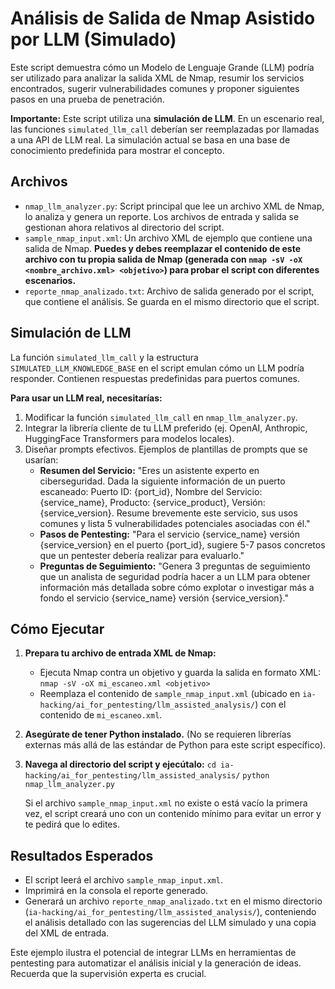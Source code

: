 # Análisis de Salida de Nmap Asistido por LLM (Simulado)

Este script demuestra cómo un Modelo de Lenguaje Grande (LLM) podría ser utilizado para analizar la salida XML de Nmap, resumir los servicios encontrados, sugerir vulnerabilidades comunes y proponer siguientes pasos en una prueba de penetración.

**Importante:** Este script utiliza una **simulación de LLM**. En un escenario real, las funciones `simulated_llm_call` deberían ser reemplazadas por llamadas a una API de LLM real. La simulación actual se basa en una base de conocimiento predefinida para mostrar el concepto.

## Archivos

*   `nmap_llm_analyzer.py`: Script principal que lee un archivo XML de Nmap, lo analiza y genera un reporte. Los archivos de entrada y salida se gestionan ahora relativos al directorio del script.
*   `sample_nmap_input.xml`: Un archivo XML de ejemplo que contiene una salida de Nmap. **Puedes y debes reemplazar el contenido de este archivo con tu propia salida de Nmap (generada con `nmap -sV -oX <nombre_archivo.xml> <objetivo>`) para probar el script con diferentes escenarios.**
*   `reporte_nmap_analizado.txt`: Archivo de salida generado por el script, que contiene el análisis. Se guarda en el mismo directorio que el script.

## Simulación de LLM

La función `simulated_llm_call` y la estructura `SIMULATED_LLM_KNOWLEDGE_BASE` en el script emulan cómo un LLM podría responder. Contienen respuestas predefinidas para puertos comunes.

**Para usar un LLM real, necesitarías:**
1.  Modificar la función `simulated_llm_call` en `nmap_llm_analyzer.py`.
2.  Integrar la librería cliente de tu LLM preferido (ej. OpenAI, Anthropic, HuggingFace Transformers para modelos locales).
3.  Diseñar prompts efectivos. Ejemplos de plantillas de prompts que se usarían:
    *   **Resumen del Servicio:** "Eres un asistente experto en ciberseguridad. Dada la siguiente información de un puerto escaneado: Puerto ID: {port_id}, Nombre del Servicio: {service_name}, Producto: {service_product}, Versión: {service_version}. Resume brevemente este servicio, sus usos comunes y lista 5 vulnerabilidades potenciales asociadas con él."
    *   **Pasos de Pentesting:** "Para el servicio {service_name} versión {service_version} en el puerto {port_id}, sugiere 5-7 pasos concretos que un pentester debería realizar para evaluarlo."
    *   **Preguntas de Seguimiento:** "Genera 3 preguntas de seguimiento que un analista de seguridad podría hacer a un LLM para obtener información más detallada sobre cómo explotar o investigar más a fondo el servicio {service_name} versión {service_version}."

## Cómo Ejecutar

1.  **Prepara tu archivo de entrada XML de Nmap:**
    *   Ejecuta Nmap contra un objetivo y guarda la salida en formato XML: `nmap -sV -oX mi_escaneo.xml <objetivo>`
    *   Reemplaza el contenido de `sample_nmap_input.xml` (ubicado en `ia-hacking/ai_for_pentesting/llm_assisted_analysis/`) con el contenido de `mi_escaneo.xml`.
2.  **Asegúrate de tener Python instalado.** (No se requieren librerías externas más allá de las estándar de Python para este script específico).
3.  **Navega al directorio del script y ejecútalo:**
    `cd ia-hacking/ai_for_pentesting/llm_assisted_analysis/`
    `python nmap_llm_analyzer.py`

    Si el archivo `sample_nmap_input.xml` no existe o está vacío la primera vez, el script creará uno con un contenido mínimo para evitar un error y te pedirá que lo edites.

## Resultados Esperados

*   El script leerá el archivo `sample_nmap_input.xml`.
*   Imprimirá en la consola el reporte generado.
*   Generará un archivo `reporte_nmap_analizado.txt` en el mismo directorio (`ia-hacking/ai_for_pentesting/llm_assisted_analysis/`), conteniendo el análisis detallado con las sugerencias del LLM simulado y una copia del XML de entrada.

Este ejemplo ilustra el potencial de integrar LLMs en herramientas de pentesting para automatizar el análisis inicial y la generación de ideas. Recuerda que la supervisión experta es crucial.

